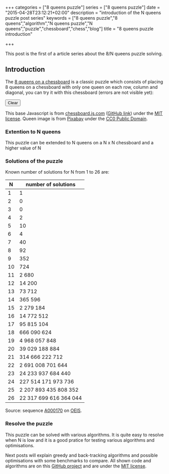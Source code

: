 +++
categories = ["8 queens puzzle"]
series = ["8 queens puzzle"]
date = "2015-04-28T23:12:21+02:00"
description = "introduction of the N queens puzzle post series"
keywords = ["8 queens puzzle","8 queens","algorithm","N queens puzzle","N queens","puzzle","chessboard","chess","blog"]
title = "8 queens puzzle introduction"

+++

This post is the first of a article series about the 8/N queens puzzle solving.

## Introduction

The [8 queens on a chessboard](http://en.wikipedia.org/wiki/Eight_queens_puzzle) is a classic puzzle which consists of placing 8 queens on a chessboard with only one queen on each row, column and diagonal, you can try it with this chessboard (errors are not visible yet):

<div id="board" style="width: 400px"></div>
<input type="button" id="clearButton" value="Clear" />

<script>

var board = new ChessBoard('board', {
	draggable: true,
	dropOffBoard: 'trash',
	sparePieces: true,
	showNotation: false
});
$('#clearButton').on('click', board.clear);

</script>

This base Javascript is from [chessboard.js.com](http://chessboardjs.com/) ([GitHub link](https://github.com/oakmac/chessboardjs/)) under the [MIT license](https://github.com/oakmac/chessboardjs/blob/master/LICENSE).
Queen image is from [Pixabay](http://pixabay.com/en/chess-queen-meeple-white-game-36310/) under the [CC0 Public Domain](http://creativecommons.org/publicdomain/zero/1.0/deed).

### Extention to N queens

This puzzle can be extended to N queens on a N x N chessboard and a higher value of N

### Solutions of the puzzle

Known number of solutions for N from 1 to 26 are:

| N | number of solutions |
| ------------- | ----------- |
| 1 | 1 |
| 2 | 0 |
| 3 | 0 |
| 4 | 2 |
| 5 | 10 |
| 6 | 4 |
| 7 | 40 |
| 8 | 92 |
| 9 | 352 |
| 10 | 724 |
| 11 | 2 680 |
| 12 | 14 200 |
| 13 | 73 712 |
| 14 | 365 596 |
| 15 | 2 279 184 |
| 16 | 14 772 512 |
| 17 | 95 815 104 |
| 18 | 666 090 624 |
| 19 | 4 968 057 848 |
| 20 | 39 029 188 884 |
| 21 | 314 666 222 712 |
| 22 | 2 691 008 701 644 |
| 23 | 24 233 937 684 440 |
| 24 | 227 514 171 973 736 |
| 25 | 2 207 893 435 808 352 |
| 26 | 22 317 699 616 364 044 |

Source: sequence [A000170](http://oeis.org/A000170) on [OEIS](http://oeis.org/).

### Resolve the puzzle

This puzzle can be solved with various algorithms. It is quite easy to resolve when N is low and it is a good pratice for testing various algorithms and optimisations.

Next posts will explain greedy and back-tracking algorithms and possible optimisations with some benchmarks to compare. All shown code and algorithms are on this [GitHub project](https://github.com/Sylvain-Bugat/N-queens-puzzle-solvers) and are under the [MIT license](https://github.com/Sylvain-Bugat/N-queens-puzzle-solvers/blob/master/LICENSE).
